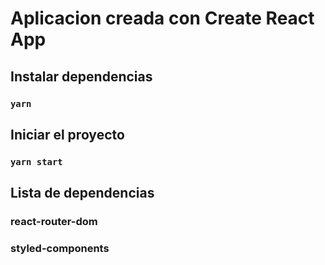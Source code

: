 # Aplicacion creada con Create React App

## Instalar dependencias

### `yarn`

## Iniciar el proyecto

### `yarn start`

## Lista de dependencias

### react-router-dom
### styled-components
